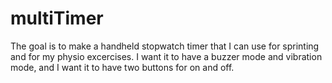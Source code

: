 # multiTimer

The goal is to make a handheld stopwatch timer that I can use for sprinting and for my physio excercises. I want it to have a buzzer mode and vibration mode, and I want it to have two buttons for on and off. 

